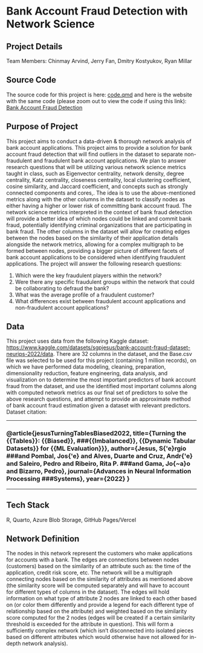 # Bank Account Fraud Detection with Network Science

## Project Details

Team Members: Chinmay Arvind, Jerry Fan, Dmitry Kostyukov, Ryan Millar

## Source Code

The source code for this project is here: [code.qmd](code/code.qmd) and here is the website with the same code (please zoom out to view the code if using this link): [Bank Account Fraud Detection](https://bank-account-fraud-detection-with-network-science.vercel.app/)

## Purpose of Project

This project aims to conduct a data-driven & thorough network analysis of bank account applications. This project aims to provide a solution for bank account fraud detection that will find outliers in the dataset to separate non-fraudulent and fraudulent bank account applications. We plan to answer research questions that will be utilizing various network science metrics taught in class, such as Eigenvector centrality, network density, degree centrality, Katz centrality, closeness centrality, local clustering coefficient, cosine similarity, and Jaccard coefficient, and concepts such as strongly connected components and cores,. The idea is to use the above-mentioned metrics along with the other columns in the dataset to classify nodes as either having a higher or lower risk of committing bank account fraud. The network science metrics interpreted in the context of bank fraud detection will provide a better idea of which nodes could be linked and commit bank fraud, potentially identifying criminal organizations that are participating in bank fraud. The other columns in the dataset will allow for creating edges between the nodes based on the similarity of their application details alongside the network metrics, allowing for a complex multigraph to be formed between nodes, providing a bigger picture of different facets of bank account applications to be considered when identifying fraudulent applications. The project will answer the following research questions:

1.  Which were the key fraudulent players within the network?
2.  Were there any specific fraudulent groups within the network that could be collaborating to defraud the bank?
3.  What was the average profile of a fraudulent customer?
4.  What differences exist between fraudulent account applications and non-fraudulent account applications?

## Data

This project uses data from the following Kaggle dataset: <https://www.kaggle.com/datasets/sgpjesus/bank-account-fraud-dataset-neurips-2022/data>. There are 32 columns in the dataset, and the Base.csv file was selected to be used for this project (containing 1 million records), on which we have performed data modeling, cleaning, preparation, dimensionality reduction, feature engineering, data analysis, and visualization on to determine the most important predictors of bank account fraud from the dataset, and use the identified most important columns along with computed network metrics as our final set of predictors to solve the above research questions, and attempt to provide an approximate method of bank account fraud estimation given a dataset with relevant predictors. Dataset citation:

---
### @article{jesusTurningTablesBiased2022, title={Turning the {{Tables}}: {{Biased}}, ###{{Imbalanced}}, {{Dynamic Tabular Datasets}} for {{ML Evaluation}}}, author={Jesus, S{'e}rgio ###and Pombal, Jos{'e} and Alves, Duarte and Cruz, Andr{'e} and Saleiro, Pedro and Ribeiro, Rita P. ###and Gama, Jo{\~a}o and Bizarro, Pedro}, journal={Advances in Neural Information Processing ###Systems}, year={2022} }
---

## Tech Stack

R, Quarto, Azure Blob Storage, GitHub Pages/Vercel

## Network Definition

The nodes in this network represent the customers who make applications for accounts with a bank. The edges are connections between nodes (customers) based on the similarity of an attribute such as: the time of the application, credit risk score, etc. The network will be a multigraph connecting nodes based on the similarity of attributes as mentioned above (the similarity score will be computed separately and will have to account for different types of columns in the dataset). The edges will hold information on what type of attribute 2 nodes are linked to each other based on (or color them differently and provide a legend for each different type of relationship based on the attribute) and weighted based on the similarity score computed for the 2 nodes (edges will be created if a certain similarity threshold is exceeded for the attribute in question). This will form a sufficiently complex network (which isn’t disconnected into isolated pieces based on different attributes which would otherwise have not allowed for in-depth network analysis).
